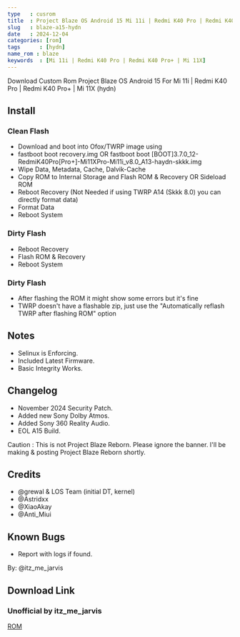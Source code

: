 ```yaml
---
type   : cusrom
title  : Project Blaze OS Android 15 Mi 11i | Redmi K40 Pro | Redmi K40 Pro+ | Mi 11X
slug   : blaze-a15-hydn
date   : 2024-12-04
categories: [rom]
tags      : [hydn]
name_rom : blaze
keywords  : [Mi 11i | Redmi K40 Pro | Redmi K40 Pro+ | Mi 11X]
---
```


Download Custom Rom Project Blaze OS Android 15 For Mi 11i | Redmi K40 Pro | Redmi K40 Pro+ | Mi 11X (hydn)

## Install
### Clean Flash
- Download and boot into Ofox/TWRP image using
- fastboot boot recovery.img OR fastboot boot [BOOT]3.7.0_12-RedmiK40Pro[Pro+]-Mi11XPro-Mi11i_v8.0_A13-haydn-skkk.img
- Wipe Data, Metadata, Cache, Dalvik-Cache
- Copy ROM to Internal Storage and Flash ROM & Recovery OR Sideload ROM
- Reboot Recovery (Not Needed if using TWRP A14 (Skkk 8.0) you can directly format data)
- Format Data
- Reboot System
### Dirty Flash
- Reboot Recovery
- Flash ROM & Recovery
- Reboot System

### Dirty Flash
- After flashing the ROM it might show some errors but it's fine
- TWRP doesn't have a flashable zip, just use the "Automatically reflash TWRP after flashing ROM" option


## Notes
- Selinux is Enforcing.
- Included Latest Firmware.
- Basic Integrity Works.

## Changelog
- November 2024 Security Patch.
- Added new Sony Dolby Atmos.
- Added Sony 360 Reality Audio.
- EOL A15 Build.

Caution : This is not Project Blaze Reborn. Please ignore the banner. I'll be making & posting Project Blaze Reborn shortly.

## Credits
- @grewal & LOS Team (initial DT, kernel)
- @Astridxx
- @XiaoAkay
- @Anti_Miui

## Known Bugs
- Report with logs if found.

By: @itz_me_jarvis


## Download Link
### Unofficial by itz_me_jarvis
[ROM](https://pixeldrain.com/u/oGpNkunH)
